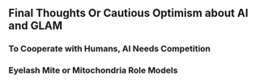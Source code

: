 ## Final Thoughts Or Cautious Optimism about AI and GLAM

### To Cooperate with Humans, AI Needs Competition

### Eyelash Mite or Mitochondria Role Models
